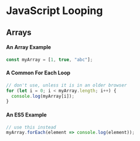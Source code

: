 # JavaScript Looping

## Arrays

#### An Array Example
```javascript
const myArray = [1, true, "abc"];
```

#### A Common For Each Loop
```javascript
// don't use, unless it is in an older browser
for (let i = 0; i < myArray.length; i++) {
  console.log(myArray[i]);
}
```

#### An ES5 Example
```javascript
// use this instead
myArray.forEach(element => console.log(element));
```


